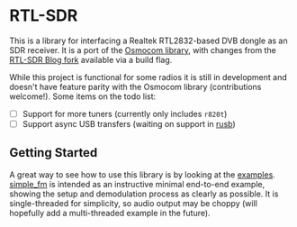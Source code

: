 # RTL-SDR
This is a library for interfacing a Realtek RTL2832-based DVB dongle as an SDR receiver. It is a port of the [Osmocom library](https://osmocom.org/projects/rtl-sdr/wiki), with changes from the [RTL-SDR Blog fork](https://github.com/rtlsdrblog/rtl-sdr-blog) available via a build flag.

While this project is functional for some radios it is still in development and doesn't have feature parity with the Osmocom library (contributions welcome!). Some items on the todo list: 
- [ ] Support for more tuners (currently only includes `r820t`)
- [ ] Support async USB transfers (waiting on support in [rusb](https://github.com/a1ien/rusb))

## Getting Started
A great way to see how to use this library is by looking at the [examples](/examples/). [simple_fm](examples/simple_fm.rs) is intended as an instructive minimal end-to-end example, showing the setup and demodulation process as clearly as possible. It is single-threaded for simplicity, so audio output may be choppy (will hopefully add a multi-threaded example in the future).